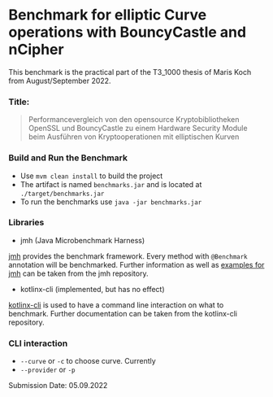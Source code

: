 # Benchmark for elliptic Curve operations with BouncyCastle and nCipher

This benchmark is the practical part of the T3_1000 thesis of Maris Koch from August/September 2022.

### Title:

> Performancevergleich von den opensource Kryptobibliotheken OpenSSL und BouncyCastle zu einem Hardware Security Module
> beim Ausführen von Kryptooperationen mit elliptischen Kurven

### Build and Run the Benchmark

- Use `mvm clean install` to build the project
- The artifact is named `benchmarks.jar` and is located at `./target/benchmarks.jar`
- To run the benchmarks use `java -jar benchmarks.jar`

### Libraries

- jmh (Java Microbenchmark Harness)

[jmh](https://github.com/openjdk/jmh) provides the benchmark framework. Every method with `@Benchmark` annotation will
be benchmarked. Further information as well as [examples for jmh](https://github.com/openjdk/jmh/tree/master/jmh-samples/src/main/java/org/openjdk/jmh/samples) can be taken from the jmh repository.

- kotlinx-cli (implemented, but has no effect)

[kotlinx-cli](https://github.com/Kotlin/kotlinx-cli) is used to have a command line interaction on what to benchmark. Further documentation can be taken from the kotlinx-cli repository. 

### CLI interaction

- `--curve` or `-c` to choose curve. Currently 
- `--provider` or `-p`

Submission Date: 05.09.2022